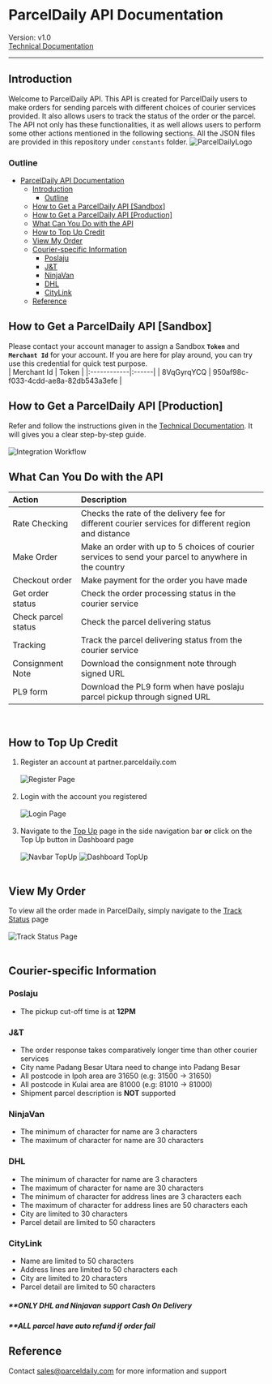# ParcelDaily API Documentation
Version: v1.0 <br/>
[Technical Documentation](https://parceldaily.docs.apiary.io)
***

## Introduction
Welcome to ParcelDaily API. This API is created for ParcelDaily users to make orders for sending parcels with different choices of courier services provided. It also allows users to track the status of the order or the parcel. The API not only has these functionalities, it as well allows users to perform some other actions mentioned in the following sections. All the JSON files are provided in this repository under `constants` folder.
![ParcelDailyLogo](/images/logo.png "ParcelDaily")

### Outline
- [ParcelDaily API Documentation](#parceldaily-api-documentation)
  - [Introduction](#introduction)
    - [Outline](#outline)
  - [How to Get a ParcelDaily API [Sandbox]](#how-to-get-a-parceldaily-api-sandbox)
  - [How to Get a ParcelDaily API [Production]](#how-to-get-a-parceldaily-api-production)
  - [What Can You Do with the API](#what-can-you-do-with-the-api)
  - [How to Top Up Credit](#how-to-top-up-credit)
  - [View My Order](#view-my-order)
  - [Courier-specific Information](#courier-specific-information)
    - [Poslaju](#poslaju)
    - [J&T](#jt)
    - [NinjaVan](#ninjavan)
    - [DHL](#dhl)
    - [CityLink](#citylink)
  - [Reference](#reference)
   <!-- 3. [`Ninjavan`](###ninjavan)
   4. [`DHL`](###dhl) -->
   <!-- 3. [`CityLink`](###citylink) -->
<!-- 7. [`Reference`](##Reference) -->

## How to Get a ParcelDaily API [Sandbox]
Please contact your account manager to assign a Sandbox **`Token`** and **`Merchant Id`** for your account. If you are here for play around, you can try use this credential for quick test purpose.<br/>
| Merchant Id | Token |
|:------------|:------|
| 8VqGyrqYCQ  | 950af98c-f033-4cdd-ae8a-82db543a3efe |

## How to Get a ParcelDaily API [Production]
Refer and follow the instructions given in the [Technical Documentation](https://parceldaily.docs.apiary.io). It will gives you a clear step-by-step guide.<br/><br/>
![Integration Workflow](/images/integration_workflow.jpg)
## What Can You Do with the API
| Action              | Description                                                                                           |
|:------------------- |:----------------------------------------------------------------------------------------------------- |
| Rate Checking       | Checks the rate of the delivery fee for different courier services for different region and distance  |
| Make Order          | Make an order with up to 5 choices of courier services to send your parcel to anywhere in the country |
| Checkout order      | Make payment for the order you have made                                                              |
| Get order status    | Check the order processing status in the courier service                                              |
| Check parcel status | Check the parcel delivering status                                                                    |
| Tracking            | Track the parcel delivering status from the courier service                                           |
| Consignment Note    | Download the consignment note through signed URL                                                      |
| PL9 form            | Download the PL9 form when have poslaju parcel pickup through signed URL                              |

<br/>

<!-- 1. Rate Checking

   >Checks the rate of the delivery fee for different courier services for different region and distance.

2. Make order

   >Make an order with up to 5 choices of courier services to send your parcel to anywhere in the country.

3. Checkout order

   >Make payment for the order you have made.

4. Get order status

   >Check the order processing status in the courier service.

5. Check parcel status

   >Check the parcel delivering status.

6. Tracking
   
   >Track the parcel delivering status from the courier service. -->

## How to Top Up Credit
1. Register an account at partner.parceldaily.com <br/><br/>
![Register Page](/images/register.gif "Register page")<br/><br/>
2. Login with the account you registered<br/><br/>
![Login Page](/images/login.gif "Login page")<br/><br/>
3. Navigate to the [Top Up](http://partner.parceldaily.com/profile/top-up) page in the side navigation bar **or** 
click on the Top Up button in Dashboard page<br/><br/>
![Navbar TopUp](/images/navbar_topup.jpeg "Top Up page in navigation bar")      ![Dashboard TopUp](/images/dashboard_topup.jpeg "Top Up button in dashboard")<br/><br/>


## View My Order
To view all the order made in ParcelDaily, simply navigate to the [Track Status](http://partner.parceldaily.com/parcel-status) page <br/><br/>
![Track Status Page](/images/trackPage.jpeg "Check all orders")<br/><br/>


## Courier-specific Information
### Poslaju
- The pickup cut-off time is at **12PM**

### J&T
- The order response takes comparatively longer time than other courier services
- City name Padang Besar Utara need to change into Padang Besar
- All postcode in Ipoh area are 31650 (e.g: 31500 -> 31650)
- All postcode in Kulai area are 81000 (e.g: 81010 -> 81000)
- Shipment parcel description is **NOT** supported

### NinjaVan
<!-- - Generation of API token is limited to **10 times** per minute, else one will be blocked for 1 hour
- Token validation period is dynamic ranges between 1 hour and 30 days
- A new OAuth access token will be generated automatically 5 minutes before the token expires -->
- The minimum of character for name are 3 characters
- The maximum of character for name are 30 characters

### DHL
- The minimum of character for name are 3 characters
- The maximum of character for name are 30 characters
- The minimum of character for address lines are 3 characters each 
- The maximum of character for address lines are 50 characters each 
- City are limited to 30 characters
- Parcel detail are limited to 50 characters

### CityLink
<!-- - The token renew every 7 days -->
- Name are limited to 50 characters
- Address lines are limited to 50 characters each
- City are limited to 20 characters
- Parcel detail are limited to 50 characters
<!-- - **DOES NOT** return error state, errors are reflected in the return code and return message in success state
- Connote is given in base64 binary form therefore conversion is required to get the pdf version -->

##### **ONLY DHL and Ninjavan support Cash On Delivery
##### **ALL parcel have auto refund if order fail
## Reference
Contact <sales@parceldaily.com> for more information and support
